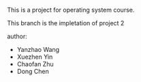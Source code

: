 This is a project for operating system course.

This branch is the impletation of project 2

author:

* Yanzhao Wang
* Xuezhen Yin
* Chaofan Zhu
* Dong Chen
